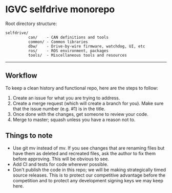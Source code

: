 # IGVC selfdrive monorepo

Root directory structure:

```
selfdrive/
          can/    - CAN definitions and tools
          common/ - Common libraries 
          dbw/    - Drive-by-wire firmware, watchdog, UI, etc
          ros/    - ROS environment, packages
          tools/  - Miscellaneous tools and resources
```

------------------------------------------------------------------------------

## Workflow

To keep a clean history and functional repo, here are the steps to follow:

1. Create an issue for what you are trying to address.
2. Create a merge request (which will create a branch for you). Make sure
   that the issue number (e.g. #1) is in the title.
3. Once done with the changes, get someone to review your code.
4. Merge to master; squash unless you have a reason not to.

## Things to note

- Use git mv instead of mv. If you see changes that are renaming files but
  have them as deleted and recreated files, ask the author to fix them before
  approving. This will be obvious to see.
- Add CI and tests for code wherever possible.
- Don't publish the code in this repo; we will be making strategically timed
  source releases. This is to protect our competitive advantage before the
  competition and to protect any development signing keys we may keep here.
